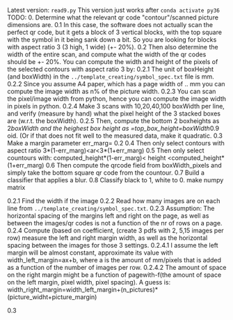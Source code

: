 Latest version: 
`read9.py`
This version just works after
`conda activate py36`
TODO:
0. Determine what the relevant qr code "contour"/scanned picture dimensions are.
0.1 In this case, the software does not actually scan the perfect qr code, but it gets a block of 3 vertical blocks, with the top square with the symbol in it being sank down a bit. So you are looking for blocks with aspect ratio 3 (3 high, 1 wide) (+- 20%). 
0.2 Then also determine the width of the entire scan, and compute what the width of the qr codes should be +- 20%. You can compute the width and height of the pixels of the selected contours with aspect ratio 3 by:
0.2.1 The unit of boxHeight (and boxWidth) in the `../template_creating/symbol_spec.txt` file is mm. 
0.2.2 Since you assume A4 paper, which has a page width of .. mm you can compute the image width as n% of the picture width.
0.2.3 You can scan the pixel/image width from python, hence you can compute the image width in pixels in python.
0.2.4 Make 3 scans with 10,20,40,100 boxWidth per line, and verify (measure by hand) what the pixel height of the 3 stacked boxes are (w.r.t. the boxWidth).
0.2.5 Then, compute the bottom 2 boxheights as 2*boxWidth and the heighest box height as =top_box_height=boxWidth*0.9 oid. (Or if that does not fit well to the measured data, make it quadratic.
0.3 Make a margin parameter err_marg= 0.2
0.4 Then only select contours with aspect ratio 3*(1-err_marg)<ar<3*(1+err_marg)
0.5 Then only select countours with:  computed_height*(1-err_marg)< height <computed_height*(1+err_marg)
0.6 Then compute the qrcode field from boxWidth_pixels and simply take the bottom square qr code from the countour.
0.7 Build a classifier that applies a blur.
0.8 Classify black to 1, white to 0. make numpy matrix




0.2.1 Find the width if the image
0.2.2 Read how many images are on each line from `../template_creating/symbol_spec.txt`.
0.2.3 Assumption: The horizontal spacing of the margins left and right on the page, as well as between the images/qr codes is not a function of the nr of rows on a page.
0.2.4 Compute (based on coefficient, (create 3 pdfs with 2, 5,15 images per row) measure the left and right margin width, as well as the horizontal spacing between the images for those 3 settings. 
0.2.4.1 I assume the left margin will be almost constant, approximate its value with width_left_margin=ax+b, where a is the amount of mm/pixels that is added as a function of the number of images per row.
0.2.4.2 The amount of space on the right margin might be a function of pagewith-f(the amount of space on the left margin, pixel width, pixel spacing). A guess is:
width_right_margin=width_left_margin+(n_pictures)*(picture_widht+picture_margin)


0.3 
